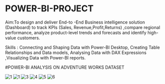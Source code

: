 # POWER-BI-PROJECT

Aim:To design and deliver End-to -End Business intelligence solution (Dashboard) to track KPIs (Sales, Revenue,Profit,Returns) ,compare regional performance, analyze product-level trends and forecasts and identify high-value customers.

Skills : Connecting and Shaping Data with Power-BI Desktop, Creating Table Relationships and Data models, Analysing Data with DAX Expressions ,Visualizing Data with Power-BI reports.

#POWER-BI ANALYSIS ON ADVENTURE WORKS DATASET

![1 ](https://user-images.githubusercontent.com/34785563/141781615-7ba3b8e7-157c-468f-b752-81f6ba153d59.png)
![1 ](https://user-images.githubusercontent.com/34785563/141781627-aa006e71-e28b-4b83-ad7a-55e9db084f62.png)
![3](https://user-images.githubusercontent.com/34785563/141781636-dd217f8f-5ef5-43f4-8dea-57c60ab95796.png)
![4](https://user-images.githubusercontent.com/34785563/141781645-67810d94-1241-4538-a12d-0c1d52ac9a82.png)
![5](https://user-images.githubusercontent.com/34785563/141781663-9aa56719-3e00-420c-be19-01e4b8d1a82c.png)
![6](https://user-images.githubusercontent.com/34785563/141781672-e27cd87d-414e-4381-9fdc-955b2252aa0d.png)
